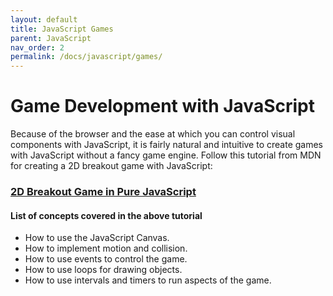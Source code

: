 ```yaml
---
layout: default
title: JavaScript Games
parent: JavaScript
nav_order: 2
permalink: /docs/javascript/games/
---
```


# Game Development with JavaScript

Because of the browser and the ease at which you can control visual components with JavaScript, it is fairly natural and intuitive to create games with JavaScript without a fancy game engine. Follow this tutorial from MDN for creating a 2D breakout game with JavaScript:

### [2D Breakout Game in Pure JavaScript](https://developer.mozilla.org/en-US/docs/Games/Tutorials/2D_Breakout_game_pure_JavaScript)

#### List of concepts covered in the above tutorial

- How to use the JavaScript Canvas.
- How to implement motion and collision.
- How to use events to control the game.
- How to use loops for drawing objects.
- How to use intervals and timers to run aspects of the game.
